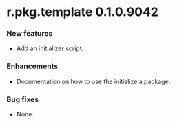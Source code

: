 # r.pkg.template 0.1.0.9042
### New features
* Add an initializer script.
### Enhancements
* Documentation on how to use the initialize a package.
### Bug fixes
* None.
